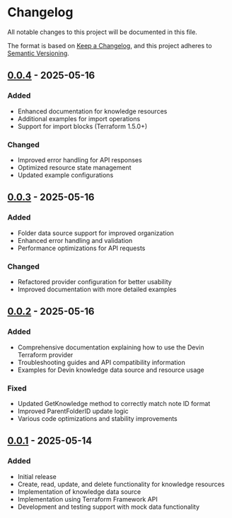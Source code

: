 # Changelog

All notable changes to this project will be documented in this file.

The format is based on [Keep a Changelog](https://keepachangelog.com/en/1.0.0/),
and this project adheres to [Semantic Versioning](https://semver.org/spec/v2.0.0.html).

## [0.0.4] - 2025-05-16

### Added
- Enhanced documentation for knowledge resources
- Additional examples for import operations
- Support for import blocks (Terraform 1.5.0+)

### Changed
- Improved error handling for API responses
- Optimized resource state management
- Updated example configurations

## [0.0.3] - 2025-05-16

### Added
- Folder data source support for improved organization
- Enhanced error handling and validation
- Performance optimizations for API requests

### Changed
- Refactored provider configuration for better usability
- Improved documentation with more detailed examples

## [0.0.2] - 2025-05-16

### Added
- Comprehensive documentation explaining how to use the Devin Terraform provider
- Troubleshooting guides and API compatibility information
- Examples for Devin knowledge data source and resource usage

### Fixed
- Updated GetKnowledge method to correctly match note ID format
- Improved ParentFolderID update logic
- Various code optimizations and stability improvements

## [0.0.1] - 2025-05-14

### Added
- Initial release
- Create, read, update, and delete functionality for knowledge resources
- Implementation of knowledge data source
- Implementation using Terraform Framework API
- Development and testing support with mock data functionality

[0.0.4]: https://github.com/hirosi1900day/terraform-provider-devin-knowledge/releases/tag/v0.0.4
[0.0.3]: https://github.com/hirosi1900day/terraform-provider-devin-knowledge/releases/tag/v0.0.3
[0.0.2]: https://github.com/hirosi1900day/terraform-provider-devin-knowledge/releases/tag/v0.0.2
[0.0.1]: https://github.com/hirosi1900day/terraform-provider-devin-knowledge/releases/tag/v0.0.1
